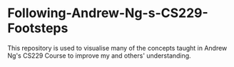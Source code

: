 # Following-Andrew-Ng-s-CS229-Footsteps
This repository is used to visualise many of the concepts taught in Andrew Ng's CS229 Course to improve my and others' understanding.
